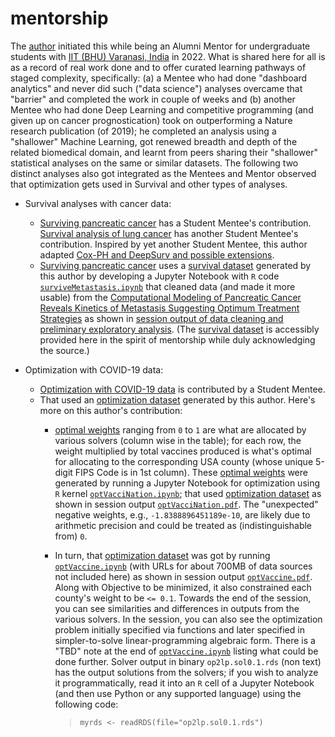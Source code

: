# mentorship
The [author](mailto:yadevinit@gmail.com) initiated this while being an Alumni Mentor for undergraduate students with [IIT (BHU) Varanasi, India](https://saic.iitbhu.ac.in/) in 2022. What is shared here for all is as a record of real work done and to offer curated learning pathways of staged complexity, specifically: (a) a Mentee who had done "dashboard analytics" and never did such ("data science") analyses overcame that "barrier" and completed the work in couple of weeks and (b) another Mentee who had done Deep Learning and competitive programming (and given up on cancer prognostication) took on outperforming a Nature research publication (of 2019); he completed an analysis using a "shallower" Machine Learning, got renewed breadth and depth of the related biomedical domain, and learnt from peers sharing their "shallower" statistical analyses on the same or similar datasets. The following two distinct analyses also got integrated as the Mentees and Mentor observed that optimization gets used in Survival and other types of analyses.

-  Survival analyses with cancer data:
    *  [Surviving pancreatic cancer] has a Student Mentee's contribution. [Survival analysis of lung cancer](https://github.com/AjayKumarRedu/Survival-Analysis#survival-analysis) has another Student Mentee's contribution. Inspired by yet another Student Mentee, this author adapted [Cox-PH and DeepSurv and possible extensions](./cox-ph-havakvPycoxExamplesDeepsurv-2022Jun13-0835.ipynb).
    *  [Surviving pancreatic cancer] uses a [survival dataset] generated by this author by developing a Jupyter Notebook with `R` code [`surviveMetastasis.ipynb`](./surviveMetastasis-2022Apr28-1229.ipynb) that cleaned data (and made it more usable) from the [Computational Modeling of Pancreatic Cancer Reveals Kinetics of Metastasis Suggesting Optimum Treatment Strategies](https://doi.org/10.1016/j.cell.2011.11.060) as shown in [session output of data cleaning and preliminary exploratory analysis](./surviveMetastasis-2022Apr28-1230.pdf). (The [survival dataset] is accessibly provided here in the spirit of mentorship while duly acknowledging the source.)

-  Optimization with COVID-19 data:
    *  [Optimization with COVID-19 data](https://github.com/AjayKumarRedu/Optimization-with-covid-19-data#optimization-with-covid-19-data) is contributed by a Student Mentee.
    *  That used an [optimization dataset] generated by this author. Here's more on this author's contribution:
        +  [optimal weights] ranging from `0` to `1` are what are allocated by various solvers (column wise in the table); for each row, the weight multiplied by total vaccines produced is what's optimal for allocating to the corresponding USA county (whose unique 5-digit FIPS Code is in 1st column). These [optimal weights] were generated by running a Jupyter Notebook for optimization using `R` kernel [`optVacciNation.ipynb`](./optVacciNation.ipynb); that used [optimization dataset] as shown in session output [`optVacciNation.pdf`](./optVacciNation-2022May22-1303.pdf).  The "unexpected" negative weights, e.g., `-1.8388896451189e-10`, are likely due to arithmetic precision and could be treated as (indistinguishable from) `0`.
        +  In turn, that [optimization dataset] was got by running [`optVaccine.ipynb`] (with URLs for about 700MB of data sources not included here) as shown in session output [`optVaccine.pdf`](./optVaccine-2022May16-1036.pdf).  Along with Objective to be minimized, it also constrained each county's weight to be `<= 0.1`.  Towards the end of the session, you can see similarities and differences in outputs from the various solvers.  In the session, you can also see the optimization problem initially specified via functions and later specified in simpler-to-solve linear-programming algebraic form.  There is a "TBD" note at the end of [`optVaccine.ipynb`] listing what could be done further.  Solver output in binary `op2lp.sol0.1.rds` (non text) has the output solutions from the solvers; if you wish to analyze it programmatically, read it into an `R` cell of a Jupyter Notebook (and then use Python or any supported language) using the following code:

            >    `myrds <- readRDS(file="op2lp.sol0.1.rds")`

[survival dataset]:<./mmc1tabS1a-202204281228.csv>
[optimization dataset]:<./myData.tVaccMi.csv>
[optimal weights]:<./op2lp.sol.list.df.csv>
[`optVaccine.ipynb`]:<./optVaccine.ipynb>
[Surviving pancreatic cancer]:<https://github.com/Anchaliya75/Pancreatic-Cancer-Research-Paper-Implementation#pancreatic-cancer>
